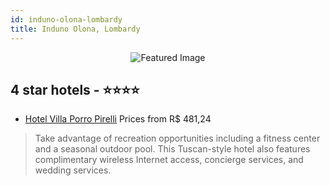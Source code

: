 ```yaml
---
id: induno-olona-lombardy
title: Induno Olona, Lombardy
---
```


<center><img src="https://i.travelapi.com/hotels/2000000/1340000/1337900/1337818/b71f6c6c_z.jpg" alt="Featured Image" /></center>


##  4 star hotels - ⭐️⭐️⭐️⭐️

-    [Hotel Villa Porro Pirelli](https://us.hurb.com/hotels/induno-olona/hotel-villa-porro-pirelli-JNP-JP142475?cmp=18055) Prices from R$ 481,24
   > Take advantage of recreation opportunities including a fitness center and a seasonal outdoor pool. This Tuscan-style hotel also features complimentary wireless Internet access, concierge services, and wedding services.
